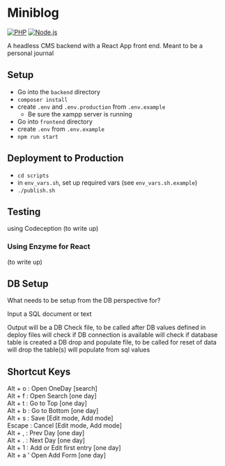 # Miniblog

[![PHP](https://github.com/rayjlim/miniblog/actions/workflows/php.yml/badge.svg)](https://github.com/rayjlim/miniblog/actions/workflows/php.yml)
[![Node.js](https://github.com/rayjlim/miniblog/actions/workflows/node.js.yml/badge.svg)](https://github.com/rayjlim/miniblog/actions/workflows/node.js.yml)

A headless CMS backend with a React App front end.
Meant to be a personal journal

## Setup

- Go into the `backend` directory
- `composer install`
- create `.env` and `.env.production` from `.env.example`
  - Be sure the xampp server is running
- Go into `frontend` directory
- create `.env` from `.env.example`
- `npm run start`

## Deployment to Production

- `cd scripts`
- in `env_vars.sh`,  set up required vars (see `env_vars.sh.example`)
- `./publish.sh`  

## Testing

using Codeception (to write up)

### Using Enzyme for React

(to write up)

## DB Setup

What needs to be setup from the DB perspective for?

Input a SQL document or text

Output will be
    a DB Check file, to be called after DB values defined in deploy files
        will check if DB connection is available
        will check if database table is created
    a DB drop and populate file, to be called for reset of data
        will drop the table(s)
        will populate from sql values

## Shortcut Keys

Alt + o : Open OneDay [search]  
Alt + f : Open Search [one day]  
Alt + t : Go to Top [one day]  
Alt + b : Go to Bottom [one day]  
Alt + s : Save [Edit mode, Add mode]  
Escape  : Cancel [Edit mode, Add mode]  
Alt + , : Prev Day [one day]  
Alt + . : Next Day [one day]  
Alt + 1 : Add or Edit first entry [one day]  
Alt + a ' Open Add Form [one day]  
